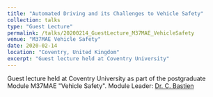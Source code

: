 ```yaml
---
title: "Automated Driving and its Challenges to Vehicle Safety"
collection: talks
type: "Guest Lecture"
permalink: /talks/20200214_GuestLecture_M37MAE_VehicleSafety
venue: "M37MAE Vehicle Safety"
date: 2020-02-14
location: "Coventry, United Kingdom"
excerpt: "Guest lecture held at Coventry University"
---
```


Guest lecture held at Coventry University as part of the postgraduate Module M37MAE "Vehicle Safety". Module Leader: [Dr. C. Bastien](mailto:aa3425@coventry.ac.uk)
